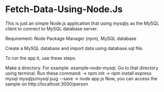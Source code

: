 # Fetch-Data-Using-Node.Js

This is just an simple Node.js application that using mysqljs as the MySQL client to connect to MySQL database server.

Requirement: Node Package Manager (npm), MySQL database

Create a MySQL database and import data using database.sql file.

To run the app it, use these steps:

Make a directory. For example: example-node-mysql.
Go to that directory using terminal.
Run these command:
-> npm init
-> npm install express mysql mysqljs/mysql pug --save
-> node app.js
Now, you can access the sample on http://localhost:3000/person
